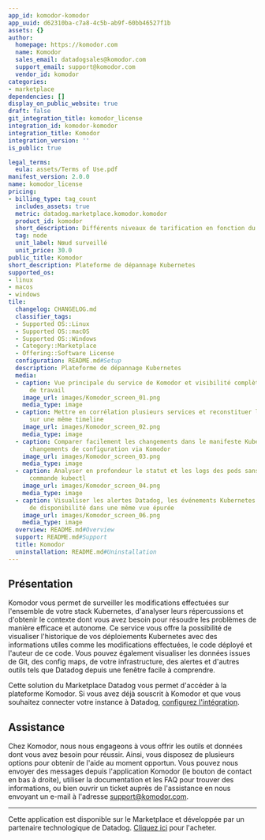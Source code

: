 ```yaml
---
app_id: komodor-komodor
app_uuid: d62310ba-c7a8-4c5b-ab9f-60bb46527f1b
assets: {}
author:
  homepage: https://komodor.com
  name: Komodor
  sales_email: datadogsales@komodor.com
  support_email: support@komodor.com
  vendor_id: komodor
categories:
- marketplace
dependencies: []
display_on_public_website: true
draft: false
git_integration_title: komodor_license
integration_id: komodor-komodor
integration_title: Komodor
integration_version: ''
is_public: true

legal_terms:
  eula: assets/Terms of Use.pdf
manifest_version: 2.0.0
name: komodor_license
pricing:
- billing_type: tag_count
  includes_assets: true
  metric: datadog.marketplace.komodor.komodor
  product_id: komodor
  short_description: Différents niveaux de tarification en fonction du volume de nœuds
  tag: node
  unit_label: Nœud surveillé
  unit_price: 30.0
public_title: Komodor
short_description: Plateforme de dépannage Kubernetes
supported_os:
- linux
- macos
- windows
tile:
  changelog: CHANGELOG.md
  classifier_tags:
  - Supported OS::Linux
  - Supported OS::macOS
  - Supported OS::Windows
  - Category::Marketplace
  - Offering::Software License
  configuration: README.md#Setup
  description: Plateforme de dépannage Kubernetes
  media:
  - caption: Vue principale du service de Komodor et visibilité complète de la charge
      de travail
    image_url: images/Komodor_screen_01.png
    media_type: image
  - caption: Mettre en corrélation plusieurs services et reconstituer la chaîne d'événements
      sur une même timeline
    image_url: images/Komodor_screen_02.png
    media_type: image
  - caption: Comparer facilement les changements dans le manifeste Kubernetes et les
      changements de configuration via Komodor
    image_url: images/Komodor_screen_03.png
    media_type: image
  - caption: Analyser en profondeur le statut et les logs des pods sans une seule
      commande kubectl
    image_url: images/Komodor_screen_04.png
    media_type: image
  - caption: Visualiser les alertes Datadog, les événements Kubernetes et les problèmes
      de disponibilité dans une même vue épurée
    image_url: images/Komodor_screen_06.png
    media_type: image
  overview: README.md#Overview
  support: README.md#Support
  title: Komodor
  uninstallation: README.md#Uninstallation
---
```




## Présentation

Komodor vous permet de surveiller les modifications effectuées sur l'ensemble de votre stack Kubernetes, d'analyser leurs répercussions et d'obtenir le contexte dont vous avez besoin pour résoudre les problèmes de manière efficace et autonome. Ce service vous offre la possibilité de visualiser l'historique de vos déploiements Kubernetes avec des informations utiles comme les modifications effectuées, le code déployé et l'auteur de ce code. Vous pouvez également visualiser les données issues de Git, des config maps, de votre infrastructure, des alertes et d'autres outils tels que Datadog depuis une fenêtre facile à comprendre.

Cette solution du Marketplace Datadog vous permet d'accéder à la plateforme Komodor. Si vous avez déjà souscrit à Komodor et que vous souhaitez connecter votre instance à Datadog, [configurez l'intégration][1].

## Assistance
Chez Komodor, nous nous engageons à vous offrir les outils et données dont vous avez besoin pour réussir. Ainsi, vous disposez de plusieurs options pour obtenir de l'aide au moment opportun. Vous pouvez nous envoyer des messages depuis l'application Komodor (le bouton de contact en bas à droite), utiliser la documentation et les FAQ pour trouver des informations, ou bien ouvrir un ticket auprès de l'assistance en nous envoyant un e-mail à l'adresse [support@komodor.com](mailto:support@komodor.com).


[1]: /fr/integrations/komodor
---
Cette application est disponible sur le Marketplace et développée par un partenaire technologique de Datadog. <a href="https://app.datadoghq.com/marketplace/app/komodor-komodor" target="_blank">Cliquez ici</a> pour l'acheter.

